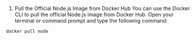 1. Pull the Official Node.js Image from Docker Hub
You can use the Docker CLI to pull the official Node.js image from Docker Hub. Open your terminal or command prompt and type the following command:

```bash
docker pull node
```
